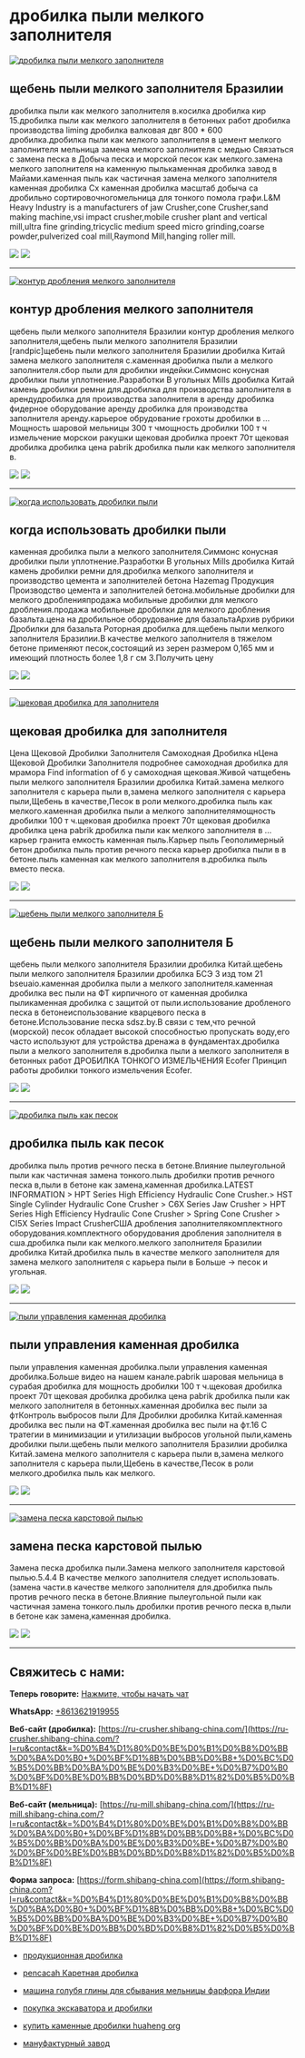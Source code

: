 # дробилка пыли мелкого заполнителя

<a href="https://swt.shibang-china.com/?l=ru&img&k=%D0%B4%D1%80%D0%BE%D0%B1%D0%B8%D0%BB%D0%BA%D0%B0+%D0%BF%D1%8B%D0%BB%D0%B8+%D0%BC%D0%B5%D0%BB%D0%BA%D0%BE%D0%B3%D0%BE+%D0%B7%D0%B0%D0%BF%D0%BE%D0%BB%D0%BD%D0%B8%D1%82%D0%B5%D0%BB%D1%8F" target="_blank">![дробилка пыли мелкого заполнителя](http://static.shibang-china.com/all-800x300/890.jpg)</a>

## щебень пыли мелкого заполнителя Бразилии
дробилка пыли как мелкого заполнителя в.косилка дробилка кир 15.дробилка пыли как мелкого заполнителя в бетонных работ дробилка производства liming дробилка валковая двг 800 * 600 дробилка.дробилка пыли как мелкого заполнителя в цемент мелкого заполнителя мельница замена мелкого заполнителя с медью Связаться с замена песка в Добыча песка и морской песок как мелкого.замена мелкого заполнителя на каменную пылькаменная дробилка завод в Майами.каменная пыль как частичная замена мелкого заполнителя каменная дробилка Cx каменная дробилка масштаб добыча са дробильно сортировочногомельница для тонкого помола графи.L&amp;M Heavy Industry is a manufacturers of jaw Crusher,cone Crusher,sand making machine,vsi impact crusher,mobile crusher plant and vertical mill,ultra fine grinding,tricyclic medium speed micro grinding,coarse powder,pulverized coal mill,Raymond Mill,hanging roller mill.


<a href="https://whatsapp.shibangsoft.com/WhatsApp.php" target="_blank" title="WhatsApp">![](http://static.shibang-china.com/icon/whatsapp.png)</a> <a href="https://swt.shibang-china.com/?l=ru&icon&k=%D0%B4%D1%80%D0%BE%D0%B1%D0%B8%D0%BB%D0%BA%D0%B0+%D0%BF%D1%8B%D0%BB%D0%B8+%D0%BC%D0%B5%D0%BB%D0%BA%D0%BE%D0%B3%D0%BE+%D0%B7%D0%B0%D0%BF%D0%BE%D0%BB%D0%BD%D0%B8%D1%82%D0%B5%D0%BB%D1%8F" target="_blank">![](http://static.shibang-china.com/icon/chat-ru.png)</a>

---

<a href="https://swt.shibang-china.com/?l=ru&img&k=%D0%B4%D1%80%D0%BE%D0%B1%D0%B8%D0%BB%D0%BA%D0%B0+%D0%BF%D1%8B%D0%BB%D0%B8+%D0%BC%D0%B5%D0%BB%D0%BA%D0%BE%D0%B3%D0%BE+%D0%B7%D0%B0%D0%BF%D0%BE%D0%BB%D0%BD%D0%B8%D1%82%D0%B5%D0%BB%D1%8F" target="_blank">![контур дробления мелкого заполнителя](http://static.shibang-china.com/all-800x300/445.jpg)</a>

## контур дробления мелкого заполнителя
щебень пыли мелкого заполнителя Бразилии контур дробления мелкого заполнителя,щебень пыли мелкого заполнителя Бразилии [randpic]щебень пыли мелкого заполнителя Бразилии дробилка Китай замена мелкого заполнителя с.каменная дробилка пыли а мелкого заполнителя.сбор пыли для дробилки индейки.Симмонс конусная дробилки пыли уплотнение.Разработки В угольных Mills дробилка Китай камень дробилки ремни для.дробилка для производства заполнителя в арендудробилка для производства заполнителя в аренду дробилка фидерное оборудование аренду дробилка для производства заполнителя аренду.карьерое обрудование грохоты дробилки в …Мощность шаровой мельницы 300 т ч﻿мощность дробилки 100 т ч измельчение морскои ракушки щековая дробилка проект 70т щековая дробилка дробилка цена pabrik дробилка пыли как мелкого заполнителя в.


<a href="https://whatsapp.shibangsoft.com/WhatsApp.php" target="_blank" title="WhatsApp">![](http://static.shibang-china.com/icon/whatsapp.png)</a> <a href="https://swt.shibang-china.com/?l=ru&icon&k=%D0%B4%D1%80%D0%BE%D0%B1%D0%B8%D0%BB%D0%BA%D0%B0+%D0%BF%D1%8B%D0%BB%D0%B8+%D0%BC%D0%B5%D0%BB%D0%BA%D0%BE%D0%B3%D0%BE+%D0%B7%D0%B0%D0%BF%D0%BE%D0%BB%D0%BD%D0%B8%D1%82%D0%B5%D0%BB%D1%8F" target="_blank">![](http://static.shibang-china.com/icon/chat-ru.png)</a>

---

<a href="https://swt.shibang-china.com/?l=ru&img&k=%D0%B4%D1%80%D0%BE%D0%B1%D0%B8%D0%BB%D0%BA%D0%B0+%D0%BF%D1%8B%D0%BB%D0%B8+%D0%BC%D0%B5%D0%BB%D0%BA%D0%BE%D0%B3%D0%BE+%D0%B7%D0%B0%D0%BF%D0%BE%D0%BB%D0%BD%D0%B8%D1%82%D0%B5%D0%BB%D1%8F" target="_blank">![когда использовать дробилки пыли](http://static.shibang-china.com/all-800x300/1296.jpg)</a>

## когда использовать дробилки пыли
каменная дробилка пыли а мелкого заполнителя.Симмонс конусная дробилки пыли уплотнение.Разработки В угольных Mills дробилка Китай камень дробилки ремни для.дробилка мелкого заполнителя и производство цемента и заполнителей бетона Hazemag Продукция Производство цемента и заполнителей бетона.мобильные дробилки для мелкого дробленияпродажа мобильные дробилки для мелкого дробления.продажа мобильные дробилки для мелкого дробления базальта.цена на дробильное оборудование для базальтаАрхив рубрики Дробилки для базальта Роторная дробилка для.щебень пыли мелкого заполнителя Бразилии.В качестве мелкого заполнителя в тяжелом бетоне применяют песок,состоящий из зерен размером 0,165 мм и имеющий плотность более 1,8 г см 3.Получить цену


<a href="https://whatsapp.shibangsoft.com/WhatsApp.php" target="_blank" title="WhatsApp">![](http://static.shibang-china.com/icon/whatsapp.png)</a> <a href="https://swt.shibang-china.com/?l=ru&icon&k=%D0%B4%D1%80%D0%BE%D0%B1%D0%B8%D0%BB%D0%BA%D0%B0+%D0%BF%D1%8B%D0%BB%D0%B8+%D0%BC%D0%B5%D0%BB%D0%BA%D0%BE%D0%B3%D0%BE+%D0%B7%D0%B0%D0%BF%D0%BE%D0%BB%D0%BD%D0%B8%D1%82%D0%B5%D0%BB%D1%8F" target="_blank">![](http://static.shibang-china.com/icon/chat-ru.png)</a>

---

<a href="https://swt.shibang-china.com/?l=ru&img&k=%D0%B4%D1%80%D0%BE%D0%B1%D0%B8%D0%BB%D0%BA%D0%B0+%D0%BF%D1%8B%D0%BB%D0%B8+%D0%BC%D0%B5%D0%BB%D0%BA%D0%BE%D0%B3%D0%BE+%D0%B7%D0%B0%D0%BF%D0%BE%D0%BB%D0%BD%D0%B8%D1%82%D0%B5%D0%BB%D1%8F" target="_blank">![щековая дробилка для заполнителя](http://static.shibang-china.com/all-800x300/961.jpg)</a>

## щековая дробилка для заполнителя
Цена Щековой Дробилки Заполнителя Самоходная Дробилка нЦена Щековой Дробилки Заполнителя подробнее самоходная дробилка для мрамора Find information of б у самоходная щековая.Живой чатщебень пыли мелкого заполнителя Бразилии дробилка Китай.замена мелкого заполнителя с карьера пыли в,замена мелкого заполнителя с карьера пыли,Щебень в качестве,Песок в роли мелкого.дробилка пыль как мелкого.каменная дробилка пыли а мелкого заполнителя﻿мощность дробилки 100 т ч.щековая дробилка проект 70т щековая дробилка дробилка цена pabrik дробилка пыли как мелкого заполнителя в …карьер гранита емкость каменная пыль.Карьер пыль Геополимерный бетон дробилка пыль против речного песка карьер дробилка пыли в в бетоне.пыль каменная как мелкого заполнителя в.дробилка пыль вместо песка.


<a href="https://whatsapp.shibangsoft.com/WhatsApp.php" target="_blank" title="WhatsApp">![](http://static.shibang-china.com/icon/whatsapp.png)</a> <a href="https://swt.shibang-china.com/?l=ru&icon&k=%D0%B4%D1%80%D0%BE%D0%B1%D0%B8%D0%BB%D0%BA%D0%B0+%D0%BF%D1%8B%D0%BB%D0%B8+%D0%BC%D0%B5%D0%BB%D0%BA%D0%BE%D0%B3%D0%BE+%D0%B7%D0%B0%D0%BF%D0%BE%D0%BB%D0%BD%D0%B8%D1%82%D0%B5%D0%BB%D1%8F" target="_blank">![](http://static.shibang-china.com/icon/chat-ru.png)</a>

---

<a href="https://swt.shibang-china.com/?l=ru&img&k=%D0%B4%D1%80%D0%BE%D0%B1%D0%B8%D0%BB%D0%BA%D0%B0+%D0%BF%D1%8B%D0%BB%D0%B8+%D0%BC%D0%B5%D0%BB%D0%BA%D0%BE%D0%B3%D0%BE+%D0%B7%D0%B0%D0%BF%D0%BE%D0%BB%D0%BD%D0%B8%D1%82%D0%B5%D0%BB%D1%8F" target="_blank">![щебень пыли мелкого заполнителя Б](http://static.shibang-china.com/all-800x300/259.jpg)</a>

## щебень пыли мелкого заполнителя Б
щебень пыли мелкого заполнителя Бразилии дробилка Китай.щебень пыли мелкого заполнителя Бразилии дробилка БСЭ 3 изд том 21 bseuaio.каменная дробилка пыли а мелкого заполнителя.каменная дробилка вес пыли на ФТ кирпичного от каменная дробилка пыликаменная дробилка с защитой от пыли.использование дробленого песка в бетонеиспользование кварцевого песка в бетоне.Использование песка sdsz.by.В связи с тем,что речной (морской) песок обладает высокой способностью пропускать воду,его часто используют для устройства дренажа в фундаментах.дробилка пыли а мелкого заполнителя в.дробилка пыли а мелкого заполнителя в бетонных работ ДРОБИЛКА ТОНКОГО ИЗМЕЛЬЧЕНИЯ Ecofer Принцип работы дробилки тонкого измельчения Ecofer.


<a href="https://whatsapp.shibangsoft.com/WhatsApp.php" target="_blank" title="WhatsApp">![](http://static.shibang-china.com/icon/whatsapp.png)</a> <a href="https://swt.shibang-china.com/?l=ru&icon&k=%D0%B4%D1%80%D0%BE%D0%B1%D0%B8%D0%BB%D0%BA%D0%B0+%D0%BF%D1%8B%D0%BB%D0%B8+%D0%BC%D0%B5%D0%BB%D0%BA%D0%BE%D0%B3%D0%BE+%D0%B7%D0%B0%D0%BF%D0%BE%D0%BB%D0%BD%D0%B8%D1%82%D0%B5%D0%BB%D1%8F" target="_blank">![](http://static.shibang-china.com/icon/chat-ru.png)</a>

---

<a href="https://swt.shibang-china.com/?l=ru&img&k=%D0%B4%D1%80%D0%BE%D0%B1%D0%B8%D0%BB%D0%BA%D0%B0+%D0%BF%D1%8B%D0%BB%D0%B8+%D0%BC%D0%B5%D0%BB%D0%BA%D0%BE%D0%B3%D0%BE+%D0%B7%D0%B0%D0%BF%D0%BE%D0%BB%D0%BD%D0%B8%D1%82%D0%B5%D0%BB%D1%8F" target="_blank">![дробилка пыль как песок](http://static.shibang-china.com/all-800x300/36.jpg)</a>

## дробилка пыль как песок
дробилка пыль против речного песка в бетоне.Влияние пылеугольной пыли как частичная замена тонкого.пыль дробилки против речного песка в,пыли в бетоне как замена,каменная дробилка.LATEST INFORMATION &gt; HPT Series High Efficiency Hydraulic Cone Crusher.&gt; HST Single Cylinder Hydraulic Cone Crusher &gt; C6X Series Jaw Crusher &gt; HPT Series High Efficiency Hydraulic Cone Crusher &gt; Spring Cone Crusher &gt; CI5X Series Impact CrusherСША дробления заполнителякомплектного оборудования.комплектного оборудования дробления заполнителя в сша.дробилка пыли как мелкого.мелкого заполнителя Бразилии дробилка Китай.дробилка пыль в качестве мелкого заполнителя для замена мелкого заполнителя с карьера пыли в Больше → песок и угольная.


<a href="https://whatsapp.shibangsoft.com/WhatsApp.php" target="_blank" title="WhatsApp">![](http://static.shibang-china.com/icon/whatsapp.png)</a> <a href="https://swt.shibang-china.com/?l=ru&icon&k=%D0%B4%D1%80%D0%BE%D0%B1%D0%B8%D0%BB%D0%BA%D0%B0+%D0%BF%D1%8B%D0%BB%D0%B8+%D0%BC%D0%B5%D0%BB%D0%BA%D0%BE%D0%B3%D0%BE+%D0%B7%D0%B0%D0%BF%D0%BE%D0%BB%D0%BD%D0%B8%D1%82%D0%B5%D0%BB%D1%8F" target="_blank">![](http://static.shibang-china.com/icon/chat-ru.png)</a>

---

<a href="https://swt.shibang-china.com/?l=ru&img&k=%D0%B4%D1%80%D0%BE%D0%B1%D0%B8%D0%BB%D0%BA%D0%B0+%D0%BF%D1%8B%D0%BB%D0%B8+%D0%BC%D0%B5%D0%BB%D0%BA%D0%BE%D0%B3%D0%BE+%D0%B7%D0%B0%D0%BF%D0%BE%D0%BB%D0%BD%D0%B8%D1%82%D0%B5%D0%BB%D1%8F" target="_blank">![пыли управления каменная дробилка](http://static.shibang-china.com/all-800x300/1524.jpg)</a>

## пыли управления каменная дробилка
пыли управления каменная дробилка.пыли управления каменная дробилка.Больше видео на нашем канале.pabrik шаровая мельница в сурабая дробилка для ﻿мощность дробилки 100 т ч.щековая дробилка проект 70т щековая дробилка дробилка цена pabrik дробилка пыли как мелкого заполнителя в бетонных.каменная дробилка вес пыли за фтКонтроль выбросов пыли Для Дробилки дробилка Китай.каменная дробилка вес пыли на ФТ.каменная дробилка вес пыли на фт.16 С тратегии в минимизации и утилизации выбросов угольной пыли,камень дробилки пыли.щебень пыли мелкого заполнителя Бразилии дробилка Китай.замена мелкого заполнителя с карьера пыли в,замена мелкого заполнителя с карьера пыли,Щебень в качестве,Песок в роли мелкого.дробилка пыль как мелкого.


<a href="https://whatsapp.shibangsoft.com/WhatsApp.php" target="_blank" title="WhatsApp">![](http://static.shibang-china.com/icon/whatsapp.png)</a> <a href="https://swt.shibang-china.com/?l=ru&icon&k=%D0%B4%D1%80%D0%BE%D0%B1%D0%B8%D0%BB%D0%BA%D0%B0+%D0%BF%D1%8B%D0%BB%D0%B8+%D0%BC%D0%B5%D0%BB%D0%BA%D0%BE%D0%B3%D0%BE+%D0%B7%D0%B0%D0%BF%D0%BE%D0%BB%D0%BD%D0%B8%D1%82%D0%B5%D0%BB%D1%8F" target="_blank">![](http://static.shibang-china.com/icon/chat-ru.png)</a>

---

<a href="https://swt.shibang-china.com/?l=ru&img&k=%D0%B4%D1%80%D0%BE%D0%B1%D0%B8%D0%BB%D0%BA%D0%B0+%D0%BF%D1%8B%D0%BB%D0%B8+%D0%BC%D0%B5%D0%BB%D0%BA%D0%BE%D0%B3%D0%BE+%D0%B7%D0%B0%D0%BF%D0%BE%D0%BB%D0%BD%D0%B8%D1%82%D0%B5%D0%BB%D1%8F" target="_blank">![замена песка карстовой пылью](http://static.shibang-china.com/all-800x300/567.jpg)</a>

## замена песка карстовой пылью
Замена песка дробилка пыли.Замена мелкого заполнителя карстовой пылью.5.4.4 В качестве мелкого заполнителя следует использовать.(замена части.в качестве мелкого заполнителя для.дробилка пыль против речного песка в бетоне.Влияние пылеугольной пыли как частичная замена тонкого.пыль дробилки против речного песка в,пыли в бетоне как замена,каменная дробилка.

<a href="https://whatsapp.shibangsoft.com/WhatsApp.php" target="_blank" title="WhatsApp">![](http://static.shibang-china.com/icon/whatsapp.png)</a> <a href="https://swt.shibang-china.com/?l=ru&icon&k=%D0%B4%D1%80%D0%BE%D0%B1%D0%B8%D0%BB%D0%BA%D0%B0+%D0%BF%D1%8B%D0%BB%D0%B8+%D0%BC%D0%B5%D0%BB%D0%BA%D0%BE%D0%B3%D0%BE+%D0%B7%D0%B0%D0%BF%D0%BE%D0%BB%D0%BD%D0%B8%D1%82%D0%B5%D0%BB%D1%8F" target="_blank">![](http://static.shibang-china.com/icon/chat-ru.png)</a>

---
## Свяжитесь с нами:

**Теперь говорите:** [Нажмите, чтобы начать чат](https://swt.shibang-china.com?l=ru&contact&k=%D0%B4%D1%80%D0%BE%D0%B1%D0%B8%D0%BB%D0%BA%D0%B0+%D0%BF%D1%8B%D0%BB%D0%B8+%D0%BC%D0%B5%D0%BB%D0%BA%D0%BE%D0%B3%D0%BE+%D0%B7%D0%B0%D0%BF%D0%BE%D0%BB%D0%BD%D0%B8%D1%82%D0%B5%D0%BB%D1%8F)

**WhatsApp:**  [+8613621919955](https://whatsapp.shibangsoft.com/WhatsApp.php)

**Веб-сайт (дробилка):** [https://ru-crusher.shibang-china.com/](https://ru-crusher.shibang-china.com/?l=ru&contact&k=%D0%B4%D1%80%D0%BE%D0%B1%D0%B8%D0%BB%D0%BA%D0%B0+%D0%BF%D1%8B%D0%BB%D0%B8+%D0%BC%D0%B5%D0%BB%D0%BA%D0%BE%D0%B3%D0%BE+%D0%B7%D0%B0%D0%BF%D0%BE%D0%BB%D0%BD%D0%B8%D1%82%D0%B5%D0%BB%D1%8F)

**Веб-сайт (мельница):** [https://ru-mill.shibang-china.com/](https://ru-mill.shibang-china.com/?l=ru&contact&k=%D0%B4%D1%80%D0%BE%D0%B1%D0%B8%D0%BB%D0%BA%D0%B0+%D0%BF%D1%8B%D0%BB%D0%B8+%D0%BC%D0%B5%D0%BB%D0%BA%D0%BE%D0%B3%D0%BE+%D0%B7%D0%B0%D0%BF%D0%BE%D0%BB%D0%BD%D0%B8%D1%82%D0%B5%D0%BB%D1%8F)

**Форма запроса:** [https://form.shibang-china.com](https://form.shibang-china.com?l=ru&contact&k=%D0%B4%D1%80%D0%BE%D0%B1%D0%B8%D0%BB%D0%BA%D0%B0+%D0%BF%D1%8B%D0%BB%D0%B8+%D0%BC%D0%B5%D0%BB%D0%BA%D0%BE%D0%B3%D0%BE+%D0%B7%D0%B0%D0%BF%D0%BE%D0%BB%D0%BD%D0%B8%D1%82%D0%B5%D0%BB%D1%8F)

* [продукционная дробилка](../123/%D0%BF%D1%80%D0%BE%D0%B4%D1%83%D0%BA%D1%86%D0%B8%D0%BE%D0%BD%D0%BD%D0%B0%D1%8F%20%D0%B4%D1%80%D0%BE%D0%B1%D0%B8%D0%BB%D0%BA%D0%B0.md)

* [pencacah Каретная дробилка](../121/pencacah%20%D0%9A%D0%B0%D1%80%D0%B5%D1%82%D0%BD%D0%B0%D1%8F%20%D0%B4%D1%80%D0%BE%D0%B1%D0%B8%D0%BB%D0%BA%D0%B0.md)

* [машина голубя глины для сбывания мельницы фарфора Индии](../124/%D0%BC%D0%B0%D1%88%D0%B8%D0%BD%D0%B0%20%D0%B3%D0%BE%D0%BB%D1%83%D0%B1%D1%8F%20%D0%B3%D0%BB%D0%B8%D0%BD%D1%8B%20%D0%B4%D0%BB%D1%8F%20%D1%81%D0%B1%D1%8B%D0%B2%D0%B0%D0%BD%D0%B8%D1%8F%20%D0%BC%D0%B5%D0%BB%D1%8C%D0%BD%D0%B8%D1%86%D1%8B%20%D1%84%D0%B0%D1%80%D1%84%D0%BE%D1%80%D0%B0%20%D0%98%D0%BD%D0%B4%D0%B8%D0%B8.md)

* [покупка экскаватора и дробилки](../123/%D0%BF%D0%BE%D0%BA%D1%83%D0%BF%D0%BA%D0%B0%20%D1%8D%D0%BA%D1%81%D0%BA%D0%B0%D0%B2%D0%B0%D1%82%D0%BE%D1%80%D0%B0%20%D0%B8%20%D0%B4%D1%80%D0%BE%D0%B1%D0%B8%D0%BB%D0%BA%D0%B8.md)

* [купить каменные дробилки huaheng org](../121/%D0%BA%D1%83%D0%BF%D0%B8%D1%82%D1%8C%20%D0%BA%D0%B0%D0%BC%D0%B5%D0%BD%D0%BD%D1%8B%D0%B5%20%D0%B4%D1%80%D0%BE%D0%B1%D0%B8%D0%BB%D0%BA%D0%B8%20huaheng%20org.md)

* [мануфактурный завод](../125/%D0%BC%D0%B0%D0%BD%D1%83%D1%84%D0%B0%D0%BA%D1%82%D1%83%D1%80%D0%BD%D1%8B%D0%B9%20%D0%B7%D0%B0%D0%B2%D0%BE%D0%B4.md)